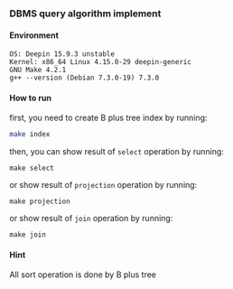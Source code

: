 ### DBMS query algorithm implement

#### Environment
```
OS: Deepin 15.9.3 unstable
Kernel: x86_64 Linux 4.15.0-29 deepin-generic
GNU Make 4.2.1
g++ --version (Debian 7.3.0-19) 7.3.0
```

#### How to run

first, you need to create B plus tree index by running:
```bash
make index
```
then,
you can show  result of `select` operation by running:
```
make select
```
or show  result of `projection` operation by running:
```
make projection
```
or show  result of `join` operation by running:
```
make join
```

#### Hint
All sort operation is done by B plus tree